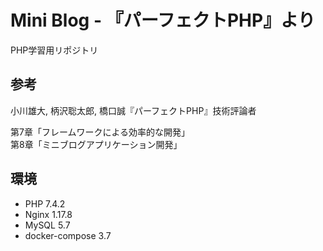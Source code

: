 # Mini Blog - 『パーフェクトPHP』より
PHP学習用リポジトリ

## 参考
小川雄大, 柄沢聡太郎, 橋口誠『パーフェクトPHP』技術評論者  

第7章「フレームワークによる効率的な開発」  
第8章「ミニブログアプリケーション開発」

## 環境
- PHP 7.4.2
- Nginx 1.17.8
- MySQL 5.7
- docker-compose 3.7